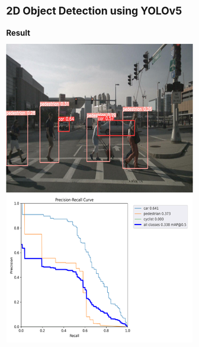 # 2D Object Detection using YOLOv5

## Result
<img src="./img/n008-2018-08-28-16-43-51-0400__CAM_FRONT__1535489307412404.jpg" width = "600" height = "400">
<img src="./img/PR_curve.png" width = "600" height = "400">
